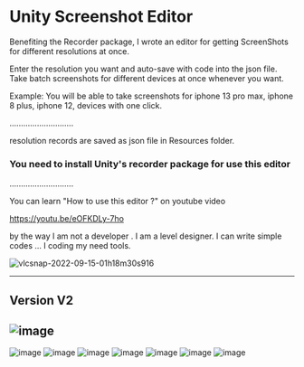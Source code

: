 # Unity Screenshot Editor

Benefiting the Recorder package, I wrote an editor for getting ScreenShots for different resolutions at once.

Enter the resolution you want and auto-save with code into the json file. Take batch screenshots for different devices at once whenever you want.

Example:
You will be able to take screenshots for iphone 13 pro max, iphone 8 plus, iphone 12, devices with one click. 

............................

resolution records are saved as json file in Resources folder.

### You need to install Unity's recorder package for use this editor

............................

You can learn "How to use this editor ?" on youtube video

https://youtu.be/eOFKDLy-7ho  


by the way I am not a developer . I am a level designer.
I can write simple codes ... I coding my need tools.

![vlcsnap-2022-09-15-01h18m30s916](https://user-images.githubusercontent.com/41707639/190272975-af8e4125-7a8f-4720-b5cc-68b13beadf3c.png)

------------------------------
## Version V2
![image](https://user-images.githubusercontent.com/41707639/207991024-044c5200-402a-4a29-b806-556ab403f12e.png)
------------------------------

![image](https://user-images.githubusercontent.com/41707639/208209375-e7bd3418-dfa1-4951-8244-9c10cc86431c.png)
![image](https://user-images.githubusercontent.com/41707639/208209386-459949ff-db70-4585-b4a9-0136368172be.png)
![image](https://user-images.githubusercontent.com/41707639/208209437-4c146707-1b77-4e48-812f-58b19ceb4149.png)
![image](https://user-images.githubusercontent.com/41707639/208209455-6547ea41-526e-486d-a15c-5367c7e3da33.png)
![image](https://user-images.githubusercontent.com/41707639/208209473-4d4dd0e0-9cd8-4b25-a721-cc5299a6deba.png)
![image](https://user-images.githubusercontent.com/41707639/208209487-21d416dc-3d0c-4e3e-be98-35a7ca396691.png)
![image](https://user-images.githubusercontent.com/41707639/208209528-ab0bcd5e-5b2e-44a7-9e11-5590e05c6b79.png)


